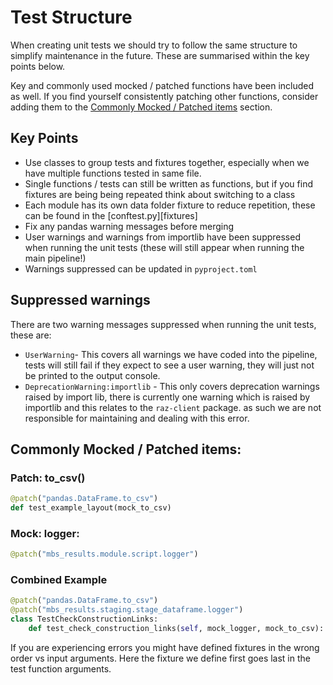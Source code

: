 # Test Structure

When creating unit tests we should try to follow the same structure to simplify maintenance in the future.
These are summarised within the key points below.

Key and commonly used mocked / patched functions have been included as well. If you find yourself consistently patching other functions, consider adding them to the [Commonly Mocked / Patched items](#commonly-mocked--patched-items) section.

## Key Points
- Use classes to group tests and fixtures together, especially when we have multiple functions tested in same file.
- Single functions / tests can still be written as functions, but if you find fixtures are being being repeated think about switching to a class
- Each module has its own data folder fixture to reduce repetition, these can be found in the [conftest.py][fixtures]
- Fix any pandas warning messages before merging
- User warnings and warnings from importlib have been suppressed when running the unit tests (these will still appear when running the main pipeline!)
- Warnings suppressed can be updated in `pyproject.toml`

## Suppressed warnings

There are two warning messages suppressed when running the unit tests, these are:
 - `UserWarning`- This covers all warnings we have coded into the pipeline, tests will still fail if they expect to see a user warning, they will just not be printed to the output console.
 - `DeprecationWarning:importlib` - This only covers deprecation warnings raised by import lib, there is currently one warning which is raised by importlib and this relates to the `raz-client` package. as such we are not responsible for maintaining and dealing with this error.

## Commonly Mocked / Patched items:

### Patch: to_csv()

```python
@patch("pandas.DataFrame.to_csv")
def test_example_layout(mock_to_csv)
```

### Mock: logger:

```python
@patch("mbs_results.module.script.logger")
```


### Combined Example
```python
@patch("pandas.DataFrame.to_csv")
@patch("mbs_results.staging.stage_dataframe.logger")
class TestCheckConstructionLinks:
    def test_check_construction_links(self, mock_logger, mock_to_csv):
```

If you are experiencing errors you might have defined fixtures in the wrong order vs input arguments. Here the fixture we define first goes last in the test function arguments.
